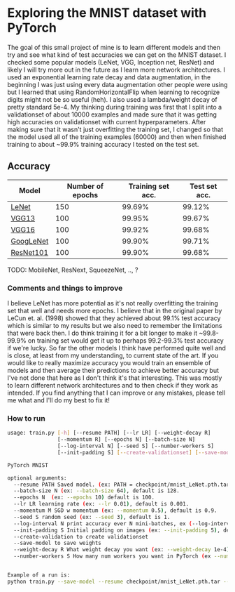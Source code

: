 # Exploring the MNIST dataset with PyTorch

The goal of this small project of mine is to learn different models and then try and see what kind of test accuracies we can get on the MNIST dataset. I checked some popular models (LeNet, VGG, Inception net, ResNet) and likely I will try more out in the future as I learn more network architectures. I used an exponential learning rate decay and data augmentation, in the beginning I was just using every data augmentation other people were using but I learned that using RandomHorizontalFlip when learning to recognize digits might not be so useful (heh). I also used a lambda/weight decay of pretty standard 5e-4. My thinking during training was first that I split into a validationset of about 10000 examples and made sure that it was getting high accuracies on validationset with current hyperparameters. After making sure that it wasn't just overfitting the training set, I changed so that the model used all of the training examples (60000) and then when finished training to about ~99.9% training accuracy I tested on the test set.

## Accuracy
| Model |  Number of epochs  | Training set acc. | Test set acc. |
| ----------------- | ----------- | ----------------- | ----------- |
| [LeNet](http://yann.lecun.com/exdb/publis/pdf/lecun-01a.pdf) | 150 | 99.69%      | 99.12%  |
| [VGG13](https://arxiv.org/abs/1409.1556)              | 100 |  99.95%      |  99.67%   |
| [VGG16](https://arxiv.org/abs/1409.1556)              | 100 |  99.92%      |  99.68%   |
| [GoogLeNet](https://arxiv.org/abs/1409.4842)          | 100 |  99.90%      |  99.71%   |
| [ResNet101](https://arxiv.org/abs/1512.03385)          | 100 | 99.90%      |  99.68%  |

TODO: MobileNet, ResNext, SqueezeNet, .., ?

### Comments and things to improve
I believe LeNet has more potential as it's not really overfitting the training set that well and needs more epochs. I believe that in the original paper by LeCun et. al. (1998) showed that they achieved about 99.1% test accuracy which is similar to my results but we also need to remember the limitations that were back then. I do think training it for a bit longer to make it ~99.8-99.9% on training set would get it up to perhaps 99.2-99.3% test accuracy if we're lucky. So far the other models I think have performed quite well and is close, at least from my understanding, to current state of the art. If you would like to really maximize accuracy you would train an ensemble of models and then average their predictions to achieve better accuracy but I've not done that here as I don't think it's that interesting. This was mostly to learn different network architectures and to then check if they work as intended. If you find anything that I can improve or any mistakes, please tell me what and I'll do my best to fix it!

### How to run
```bash
usage: train.py [-h] [--resume PATH] [--lr LR] [--weight-decay R]
                [--momentum R] [--epochs N] [--batch-size N]
                [--log-interval N] [--seed S] [--number-workers S]
                [--init-padding S] [--create-validationset] [--save-model]

PyTorch MNIST

optional arguments:
  --resume PATH Saved model. (ex: PATH = checkpoint/mnist_LeNet.pth.tar)
  --batch-size N (ex: --batch-size 64), default is 128.
  --epochs N  (ex: --epochs 10) default is 100.
  --lr LR learning rate (ex: --lr 0.01), default is 0.001.
  --momentum M SGD w momentum (ex: --momentum 0.5), default is 0.9.
  --seed S random seed (ex: --seed 3), default is 1.
  --log-interval N print accuracy ever N mini-batches, ex (--log-interval 50), default 240.
  --init-padding S Initial padding on images (ex: --init-padding 5), default is 2 to make 28x28 into 32x32.
  --create-validation to create validationset
  --save-model to save weights
  --weight-decay R What weight decay you want (ex: --weight-decay 1e-4), default 1e-5.
  --number-workers S How many num workers you want in PyTorch (ex --number-workers 2), default is 0.


Example of a run is:
python train.py --save-model --resume checkpoint/mnist_LeNet.pth.tar --weight-decay 1e-5 --number-workers 2
```
